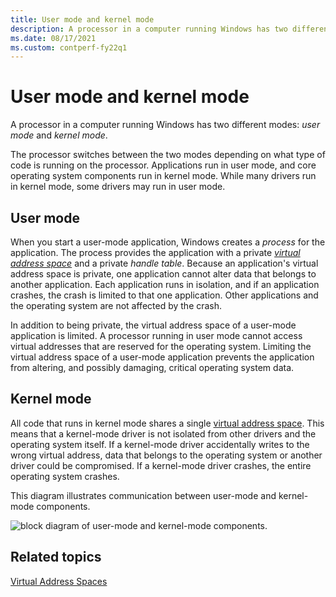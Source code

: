 ```yaml
---
title: User mode and kernel mode
description: A processor in a computer running Windows has two different modes - user mode and kernel mode.
ms.date: 08/17/2021
ms.custom: contperf-fy22q1
---
```


# User mode and kernel mode


A processor in a computer running Windows has two different modes: *user mode* and *kernel mode*. 

The processor switches between the two modes depending on what type of code is running on the processor. Applications run in user mode, and core operating system components run in kernel mode. While many drivers run in kernel mode, some drivers may run in user mode.

## User mode 

When you start a user-mode application, Windows creates a *process* for the application. The process provides the application with a private [*virtual address space*](virtual-address-spaces.md) and a private *handle table*. Because an application's virtual address space is private, one application cannot alter data that belongs to another application. Each application runs in isolation, and if an application crashes, the crash is limited to that one application. Other applications and the operating system are not affected by the crash.

In addition to being private, the virtual address space of a user-mode application is limited. A processor running in user mode cannot access virtual addresses that are reserved for the operating system. Limiting the virtual address space of a user-mode application prevents the application from altering, and possibly damaging, critical operating system data.

## Kernel mode

All code that runs in kernel mode shares a single [virtual address space](virtual-address-spaces.md). This means that a kernel-mode driver is not isolated from other drivers and the operating system itself. If a kernel-mode driver accidentally writes to the wrong virtual address, data that belongs to the operating system or another driver could be compromised. If a kernel-mode driver crashes, the entire operating system crashes.

This diagram illustrates communication between user-mode and kernel-mode components.

![block diagram of user-mode and kernel-mode components.](images/userandkernelmode01.png)

## Related topics


[Virtual Address Spaces](virtual-address-spaces.md)

 

 






